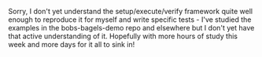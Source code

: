 Sorry, I don't yet understand the setup/execute/verify framework quite well enough to reproduce it for myself and write specific tests - I've studied the examples in the bobs-bagels-demo repo and elsewhere but I don't yet have that active understanding of it. Hopefully with more hours of study this week and more days for it all to sink in!